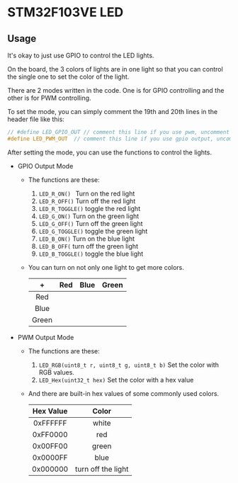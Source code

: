 # STM32F103VE LED

## Usage

It's okay to just use GPIO to control the LED lights. 

On the board, the 3 colors of lights are in one light so that you can control the single one to set the color of the light. 

There are 2 modes written in the code. One is for GPIO controlling and the other is for PWM controlling. 

To set the mode, you can simply comment the 19th and 20th lines in the header file like this:

```c
// #define LED_GPIO_OUT // comment this line if you use pwm, uncomment this line if you use gpio output
#define LED_PWM_OUT  // comment this line if you use gpio output, uncomment this line if you use pwm
```

After setting the mode, you can use the functions to control the lights. 

- GPIO Output Mode

  - The functions are these:

     1. `LED_R_ON() ` Turn on the red light
     2. `LED_R_OFF()` Turn off the red light
     3. `LED_R_TOGGLE()` toggle the red light
     4. `LED_G_ON()` Turn on the green light
     5. `LED_G_OFF()` Turn off the green light
     6. `LED_G_TOGGLE()` toggle the green light
     7. `LED_B_ON()` Turn on the blue light
     8. `LED_B_OFF(` turn off the green light
     9. `LED_B_TOGGLE()` toggle the blue light

  - You can turn on not only one light to get more colors.

    |   +   | Red  | Blue | Green |
    | :---: | :--: | :--: | :---: |
    |  Red  |      |      |       |
    | Blue  |      |      |       |
    | Green |      |      |       |

- PWM Output Mode

  - The functions are these:
  
    1. `LED_RGB(uint8_t r, uint8_t g, uint8_t b)` Set the color with RGB values.
    2. `LED_Hex(uint32_t hex)` Set the color with a hex value
  
  - And there are built-in hex values of some commonly used colors. 
  
    | Hex Value | Color |
    | :-------: | :---: |
    | 0xFFFFFF  | white |
    | 0xFF0000 | red |
    | 0x00FF00 | green |
    | 0x0000FF | blue |
    | 0x000000 | turn off the light |
    
    
  
  